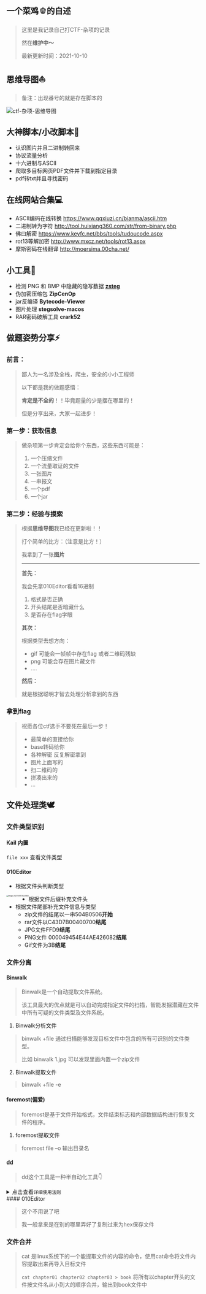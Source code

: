 ## 一个菜鸡🫑的自述

> 这里是我记录自己打CTF-杂项的记录
>
> 然在**维护中～**
>
> 最新更新时间：2021-10-10

## 思维导图:sailboat:

> 备注：出现番号的就是存在脚本的

![ctf-杂项-思维导图](https://github.com/hengyi666/CTF-MISC/blob/main/ctf-%E6%9D%82%E9%A1%B9-%E6%80%9D%E7%BB%B4%E5%AF%BC%E5%9B%BE.png)

##  大神脚本/小改脚本:footprints:

- 认识图片并且二进制转回来
- 协议流量分析
- 十六进制与ASCII
- 爬取多目标网页PDF文件并下载到指定目录
- pdf转txt并且寻找密码

##  在线网站合集:computer:

- ASCII编码在线转换  https://www.qqxiuzi.cn/bianma/ascii.htm
- 二进制转为字符  http://tool.huixiang360.com/str/from-binary.php
- 佛曰解密  https://www.keyfc.net/bbs/tools/tudoucode.aspx
- rot13等解加密  http://www.mxcz.net/tools/rot13.aspx
- 摩斯密码在线翻译  http://moersima.00cha.net/

##  小工具:tophat:

- 检测 PNG 和 BMP 中隐藏的隐写数据 **[zsteg](https://github.com/zed-0xff/zsteg)**  
- 伪加密压缩包 **ZipCenOp**
- jar反编译 **Bytecode-Viewer**
- 图片处理  **stegsolve-macos** 
- RAR密码破解工具 **crark52**

##  做题姿势分享:zap:

###  前言：

> 鄙人为一名涉及全栈，爬虫，安全的小小工程师
>
> 以下都是我的做题感悟：
>
> **肯定是不全的**！！毕竟题量的少是摆在哪里的！
>
> 但是分享出来，大家一起进步！

###  第一步：获取信息

> 做杂项第一步肯定会给你个东西，这些东西可能是：
>
> 1. 一个压缩文件
> 2. 一个流量取证的文件
> 3. 一张图片
> 4. 一串报文
> 5. 一个pdf
> 6. 一个jar

###  第二步：经验与摸索

> 根据**思维导图**我已经在更新啦！！
>
> 打个简单的比方：（注意是比方！）
>
> 我拿到了一张**图片**
>
> ------
>
> **首先：**
>
> 我会先拿010Editor看看16进制
>
> 1. 格式是否正确
> 2. 开头结尾是否暗藏什么
> 3. 是否存在flag字眼
>
> **其次：**
>
> 根据类型去想方向：
>
> - gif  可能会一帧帧中存在flag 或者二维码残缺
> - png 可能会存在图片藏文件
> - ....
>
> **然后：**
>
> 就是根据聪明才智去处理分析拿到的东西
>
> [^东西]: 可能是二进制，可能是base，可能是二维码，可能。。。

###  拿到flag

> 祝愿各位ctf选手不要死在最后一步！
>
> - 最简单的直接给你
> - base转码给你
> - 各种解密 反复解密拿到
> - 图片上面写的
> - 扫二维码的
> - 拼凑出来的
> - ...

##  文件处理类:dove:

### 文件类型识别

#### Kail 内置

`file xxx`   查看文件类型

#### 010Editor

- 根据文件头判断类型

<img src="https://github.com/hengyi666/CTF-MISC/blob/main/%E5%B8%B8%E8%A7%81%E6%96%87%E4%BB%B6%E5%A4%B4.png" alt="image-20211010170221882" style="zoom:30%;float:left "/>

- 根据文件后缀补充文件头
- 根据文件尾部补充文件信息与类型
  - zip文件的结尾以一串504B0506**开始**
  - rar文件以C43D7B00400700**结尾**
  - JPG文件FFD9**结尾**
  - PNG文件 000049454E44AE426082**结尾**
  - Gif文件为3B**结尾**

### 文件分离

#### Binwalk

> Binwalk是一个自动提取文件系统。
>
> 该工具最大的优点就是可以自动完成指定文件的扫描，智能发掘潜藏在文件中所有可疑的文件类型及文件系统。

1. Binwalk分析文件

> binwalk +file 通过扫描能够发现目标文件中包含的所有可识别的文件类型。
>
> 比如 binwalk 1.jpg 可以发现里面内置一个zip文件

2. Binwalk提取文件

> binwalk +file -e

#### foremost(偏爱)

> foremost是基于文件开始格式，文件结束标志和内部数据结构进行恢复文件的程序。

1. foremost提取文件

> foremost file –o 输出目录名

#### dd

> dd这个工具是一种半自动化工具👇

<details>
    <summary>点击查看<code>详细使用法则</code></summary>
<pre><codes>
dd if=源文件名 bs=1 skip=开始分离的字节数 of=目标文件名
<strong>参数说明</strong>：
if=file #输入文件名，缺省为标准输入。 
of=file #输出文件名，缺省为标准输出。 
bs=bytes #同时设置读写块的大小为 bytes ，可代替 ibs 和 obs 。 
skip=blocks #从输入文件开头跳过 blocks 个块后再开始复制。</hr> 
以IDF实验室“抓到一只苍蝇”为例，需要将获得的文件去除前364个字节：
dd if=s1 bs=1 skip=364 of=d1</hr>
使用dd命令分离文件格式如下：
dd if=源文件名 bs=1 skip=开始分离的字节数 of=目标文件名
</codes></pre>
</details>
#### 010Editor

> 这个不用说了吧
>
> 我一般拿来是在别的哪里弄好了复制过来为hex保存文件

### 文件合并

> cat 是linux系统下的一个能提取文件的内容的命令，使用cat命令将文件内容提取出来再导入目标文件
>
> `cat chapter01 chapter02 chapter03 > book` 将所有以chapter开头的文件按文件名从小到大的顺序合并，输出到book文件中

